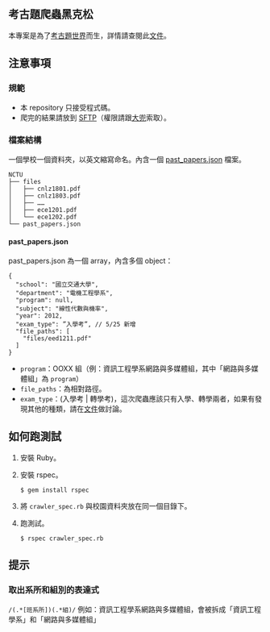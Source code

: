 [考古題世界]: http://past-paper.com
[文件]: http://goo.gl/FUBMO
[SFTP]: http://goo.gl/UZee5
[大兜]: mailto:tonytonyjan@gmail.com

## 考古題爬蟲黑克松
本專案是為了[考古題世界]而生，詳情請查閱此[文件]。

## 注意事項

### 規範

*   本 repository 只接受程式碼。
*   爬完的結果請放到 [SFTP]（權限請跟[大兜]索取）。

### 檔案結構

一個學校一個資料夾，以英文縮寫命名。內含一個 [past_papers.json](https://gist.github.com/tonytonyjan/4c308f311f59439cc826) 檔案。

    NCTU
    ├── files
    │   ├── cnlz1801.pdf
    │   ├── cnlz1803.pdf
    │   ├── ……
    │   ├── ece1201.pdf
    │   └── ece1202.pdf
    └── past_papers.json

#### past_papers.json

past_papers.json 為一個 array，內含多個 object：

    {
      "school": "國立交通大學",
      "department": "電機工程學系",
      "program": null,
      "subject": "線性代數與機率",
      "year": 2012,
      "exam_type": ”入學考”, // 5/25 新增
      "file_paths": [
        "files/eed1211.pdf"
      ]
    }

*   `program`：OOXX 組（例：資訊工程學系網路與多媒體組，其中「網路與多媒體組」為 `program`）
*   `file_paths`：為相對路徑。
*   `exam_type`：(入學考 | 轉學考)，這次爬蟲應該只有入學、轉學兩者，如果有發現其他的種類，請在[文件]做討論。

##  如何跑測試

1.  安裝 Ruby。
2.  安裝 rspec。

        $ gem install rspec

3.  將 `crawler_spec.rb` 與校園資料夾放在同一個目錄下。
4.  跑測試。

        $ rspec crawler_spec.rb

## 提示

### 取出系所和組別的表達式

`/(.*[班系所])(.*組)/`
例如：資訊工程學系網路與多媒體組，會被拆成「資訊工程學系」和「網路與多媒體組」
